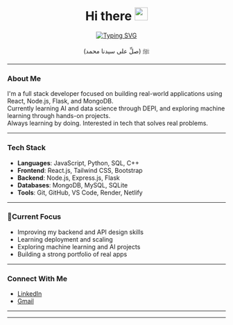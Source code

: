 
<h1 align='center'>
  Hi there <img src="https://media.giphy.com/media/hvRJCLFzcasrR4ia7z/giphy.gif" width="30"><br>
</h1>

<p align="center">
  <a href="https://git.io/typing-svg">
    <img 
      src="https://readme-typing-svg.demolab.com?font=Fira+Code&size=28&duration=3200&pause=800&color=F97316&center=true&vCenter=true&width=1000&lines=Full+Stack+Developer;Learning+AI+and+ML;CS+Student+@+FCAI+Sadat+City-University;Learning+by+Building+Real+Projects;Always+Curious,+Always+Improving" 
      alt="Typing SVG" 
    />
  </a>
</p>

<div align='center'>
   (صلِّ على سيدنا محمد) ﷺ
</div>

---

### About Me

I'm a full stack developer focused on building real-world applications using React, Node.js, Flask, and MongoDB.  
Currently learning AI and data science through DEPI, and exploring machine learning through hands-on projects.  
Always learning by doing. Interested in tech that solves real problems.

---

### Tech Stack

- **Languages**: JavaScript, Python, SQL, C++
- **Frontend**: React.js, Tailwind CSS, Bootstrap
- **Backend**: Node.js, Express.js, Flask
- **Databases**: MongoDB, MySQL, SQLite
- **Tools**: Git, GitHub, VS Code, Render, Netlify

---

### 📌Current Focus

- Improving my backend and API design skills  
- Learning deployment and scaling  
- Exploring machine learning and AI projects  
- Building a strong portfolio of real apps

---

### Connect With Me

- [LinkedIn](https://linkedin.com/in/ahmed-abdullah-nassar)
- [Gmail](ahmed.abdullah.nassar@gmailc.om)

---

---
<!-- 
<p align="center">
  <em>
    This is AI/ML ENG, Ahmed Abdullah Nassar , a 3nd year undergraduate from <b>Sadat City University</b>, Egypt, <br>
    A budding <b>Full Stack Developer</b> <img src="https://github.com/TheDudeThatCode/TheDudeThatCode/blob/master/Assets/Developer.gif" width="30px"> and a <b>Competitive Programming Enthusiast</b>&nbsp;<img src="https://github.com/TheDudeThatCode/TheDudeThatCode/blob/master/Assets/Designer.gif" width="36px">&nbsp,<br>who is <b>obsessed</b>
    with the idea of <b>improving</b> himself and wants a <b>platform</b> to 
    <b>grow</b> <img src="https://github.com/TheDudeThatCode/TheDudeThatCode/blob/master/Assets/Rocket.gif" width="18px">and 
    <b>excel</b> <img src="https://github.com/TheDudeThatCode/TheDudeThatCode/blob/master/Assets/Medal.gif" width="20px">&nbsp.
  </em> 
  <br>
</p> -->




<!-- # <img src="https://github.com/rajput2107/rajput2107/blob/master/Assets/Handshake.gif" height="25px" /> Sevices
<table align="center" width="100%">
  <tr>
    <td align="center" width="33%" style="padding: 20px; font-size: 18px; background-color: #f5f5f5; border: 1px solid #ddd;">
      <b>Data Science</b>
      <br><br>
      <ul style="list-style-type: none; padding: 0; font-size: 14px; text-align: left;"  align="left">
        <li> Python (Pandas, NumPy, Matplotlib, snsborn)</li>
        <li> Data Cleaning & Analysis</li>
        <li> Data Visualization</li>
        <li> Predictive Modeling</li>
      </ul>
    </td>
    <td align="center" width="33%" style="padding: 20px; font-size: 18px; background-color: #f5f5f5; border: 1px solid #ddd;">
      <b>AI Development</b>
      <br><br>
      <ul style="list-style-type: none; padding: 0; font-size: 14px;" align="left">
        <li> TensorFlow & PyTorch</li>
        <li> Natural Language Processing (NLP)</li>
        <li> Computer Vision</li>
        <li> AI Model Deployment</li>
      </ul>
    </td>
    <td align="center" width="33%" style="padding: 20px; font-size: 18px; background-color: #f5f5f5; border: 1px solid #ddd;">
      <b>Web Development.</b>
      <br><br>
      <ul style="list-style-type: none; padding: 0; font-size: 14px; text-align: left;"  align="left">
        <li> Frontend: React, HTML, CSS, JavaScript</li>
        <li> Backend: Django</li>
        <li> Full-Stack Applications</li>
      </ul>
    </td>
  </tr>
</table> -->

